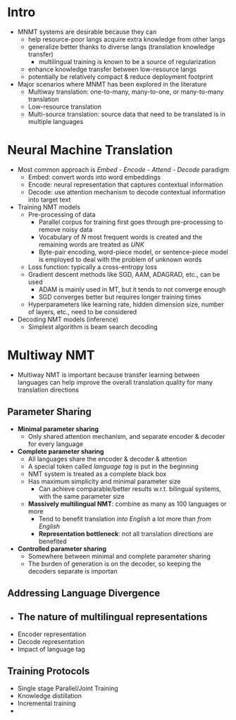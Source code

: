 # Intro
- MNMT systems are desirable because they can
	- help resource-poor langs acquire extra knowledge from other langs
	- generalize better thanks to diverse langs (translation knowledge transfer)
		 - multilingual training is known to be a source of regularization 
	- enhance knowledge transfer between low-resource langs
	- potentially be relatively compact & reduce deployment footprint
- Major scenarios where MNMT has been explored in the literature
	- Multiway translation: one-to-many, many-to-one, or many-to-many translation
	- Low-resource translation
	- Multi-source translation: source data that need to be translated is in multiple languages

# Neural Machine Translation
- Most common approach is _Embed - Encode - Attend - Decode_ paradigm
	- Embed: convert words into word embeddings
	- Encode: neural representation that captures contextual information
	- Decode: use attention mechanism to decode contextual information into target text
- Training NMT models
	- Pre-processing of data
		- Parallel corpus for training first goes through pre-processing to remove noisy data
		- Vocabulary of _N_ most frequent words is created and the remaining words are treated as _UNK_
		- Byte-pair encoding, word-piece model, or sentence-piece model is employed to deal with the problem of unknown words
	- Loss function: typically a cross-entropy loss
	- Gradient descent methods like SGD, AAM, ADAGRAD, etc., can be used
		- ADAM is mainly used in MT, but it tends to not converge enough
		- SGD converges better but requires longer training times
	- Hyperparameters like learning rate, hidden dimension size, number of layers, etc., need to be considered
- Decoding NMT models (inference)
	- Simplest algorithm is beam search decoding

# Multiway NMT
- Multiway NMT is important because transfer learning between languages can help improve the overall translation quality for many translation directions

## Parameter Sharing
- **Minimal parameter sharing**
	- Only shared attention mechanism, and separate encoder & decoder for every language
- **Complete parameter sharing**
	- All languages share the encoder & decoder & attention
	- A special token called _language tag_ is put in the beginning
	- NMT system is treated as a complete black box
	- Has maximum simplicity and minimal parameter size
		- Can achieve comparable/better results w.r.t. bilingual systems, with the same parameter size
	- **Massively multilingual NMT**: combine as many as 100 languages or more
		- Tend to benefit translation _into English_ a lot more than _from English_
		- **Representation bottleneck**: not all translation directions are benefited
- **Controlled parameter sharing**
	- Somewhere between minimal and complete parameter sharing
	- The burden of generation is on the decoder, so keeping the decoders separate is importan

## Addressing Language Divergence
- The nature of multilingual representations
	- 
- Encoder representation
- Decode representation
- Impact of language tag

## Training Protocols
- Single stage Parallel/Joint Training
- Knowledge distillation
- Incremental training
- 